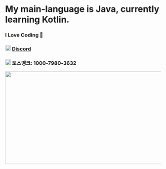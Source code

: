 # My main-language is Java, currently learning Kotlin.
### I Love Coding 💛
### <img src="https://discord.com/assets/847541504914fd33810e70a0ea73177e.ico" width="18px" height="18px"/> [Discord](https://discord.com/users/1102166553027432488)
### <img src="https://toss.im/favicon.ico" width="18px" height="18px"/> 토스뱅크: 1000-7980-3632
<img src="https://render.gitanimals.org/farms/yejunho10" width="850" height="300"/>
